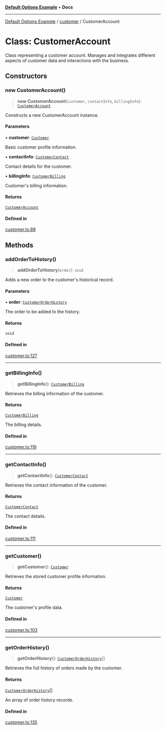 [**Default Options Example**](../../README.md) • **Docs**

***

[Default Options Example](../../modules.md) / [customer](../README.md) / CustomerAccount

# Class: CustomerAccount

Class representing a customer account.
Manages and integrates different aspects of customer data and interactions with the business.

## Constructors

### new CustomerAccount()

> **new CustomerAccount**(`customer`, `contactInfo`, `billingInfo`): [`CustomerAccount`](CustomerAccount.md)

Constructs a new CustomerAccount instance.

#### Parameters

• **customer**: [`Customer`](../interfaces/Customer.md)

Basic customer profile information.

• **contactInfo**: [`CustomerContact`](../interfaces/CustomerContact.md)

Contact details for the customer.

• **billingInfo**: [`CustomerBilling`](../interfaces/CustomerBilling.md)

Customer's billing information.

#### Returns

[`CustomerAccount`](CustomerAccount.md)

#### Defined in

[customer.ts:88](https://github.com/typedoc2md/dummy-typescript-api/blob/main/src/customer.ts#L88)

## Methods

### addOrderToHistory()

> **addOrderToHistory**(`order`): `void`

Adds a new order to the customer's historical record.

#### Parameters

• **order**: [`CustomerOrderHistory`](../interfaces/CustomerOrderHistory.md)

The order to be added to the history.

#### Returns

`void`

#### Defined in

[customer.ts:127](https://github.com/typedoc2md/dummy-typescript-api/blob/main/src/customer.ts#L127)

***

### getBillingInfo()

> **getBillingInfo**(): [`CustomerBilling`](../interfaces/CustomerBilling.md)

Retrieves the billing information of the customer.

#### Returns

[`CustomerBilling`](../interfaces/CustomerBilling.md)

The billing details.

#### Defined in

[customer.ts:119](https://github.com/typedoc2md/dummy-typescript-api/blob/main/src/customer.ts#L119)

***

### getContactInfo()

> **getContactInfo**(): [`CustomerContact`](../interfaces/CustomerContact.md)

Retrieves the contact information of the customer.

#### Returns

[`CustomerContact`](../interfaces/CustomerContact.md)

The contact details.

#### Defined in

[customer.ts:111](https://github.com/typedoc2md/dummy-typescript-api/blob/main/src/customer.ts#L111)

***

### getCustomer()

> **getCustomer**(): [`Customer`](../interfaces/Customer.md)

Retrieves the stored customer profile information.

#### Returns

[`Customer`](../interfaces/Customer.md)

The customer's profile data.

#### Defined in

[customer.ts:103](https://github.com/typedoc2md/dummy-typescript-api/blob/main/src/customer.ts#L103)

***

### getOrderHistory()

> **getOrderHistory**(): [`CustomerOrderHistory`](../interfaces/CustomerOrderHistory.md)[]

Retrieves the full history of orders made by the customer.

#### Returns

[`CustomerOrderHistory`](../interfaces/CustomerOrderHistory.md)[]

An array of order history records.

#### Defined in

[customer.ts:135](https://github.com/typedoc2md/dummy-typescript-api/blob/main/src/customer.ts#L135)
